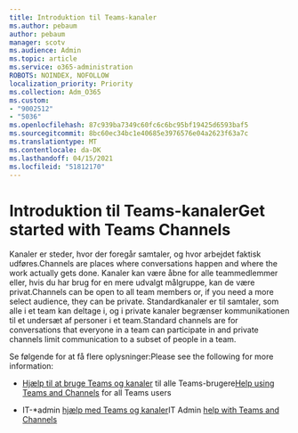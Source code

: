 ```yaml
---
title: Introduktion til Teams-kanaler
ms.author: pebaum
author: pebaum
manager: scotv
ms.audience: Admin
ms.topic: article
ms.service: o365-administration
ROBOTS: NOINDEX, NOFOLLOW
localization_priority: Priority
ms.collection: Adm_O365
ms.custom:
- "9002512"
- "5036"
ms.openlocfilehash: 87c939ba7349c60fc6c6bc95bf19425d6593baf5
ms.sourcegitcommit: 8bc60ec34bc1e40685e3976576e04a2623f63a7c
ms.translationtype: MT
ms.contentlocale: da-DK
ms.lasthandoff: 04/15/2021
ms.locfileid: "51812170"
---
```

# <a name="get-started-with-teams-channels"></a><span data-ttu-id="d0903-102">Introduktion til Teams-kanaler</span><span class="sxs-lookup"><span data-stu-id="d0903-102">Get started with Teams Channels</span></span>

<span data-ttu-id="d0903-103">Kanaler er steder, hvor der foregår samtaler, og hvor arbejdet faktisk udføres.</span><span class="sxs-lookup"><span data-stu-id="d0903-103">Channels are places where conversations happen and where the work actually gets done.</span></span> <span data-ttu-id="d0903-104">Kanaler kan være åbne for alle teammedlemmer eller, hvis du har brug for en mere udvalgt målgruppe, kan de være privat.</span><span class="sxs-lookup"><span data-stu-id="d0903-104">Channels can be open to all team members or, if you need a more select audience, they can be private.</span></span> <span data-ttu-id="d0903-105">Standardkanaler er til samtaler, som alle i et team kan deltage i, og i private kanaler begrænser kommunikationen til et undersæt af personer i et team.</span><span class="sxs-lookup"><span data-stu-id="d0903-105">Standard channels are for conversations that everyone in a team can participate in and private channels limit communication to a subset of people in a team.</span></span>

<span data-ttu-id="d0903-106">Se følgende for at få flere oplysninger:</span><span class="sxs-lookup"><span data-stu-id="d0903-106">Please see the following for more information:</span></span>

- <span data-ttu-id="d0903-107">[Hjælp til at bruge Teams og kanaler](https://support.office.com/article/teams-and-channels-df38ae23-8f85-46d3-b071-cb11b9de5499) til alle Teams-brugere</span><span class="sxs-lookup"><span data-stu-id="d0903-107">[Help using Teams and Channels](https://support.office.com/article/teams-and-channels-df38ae23-8f85-46d3-b071-cb11b9de5499) for all Teams users</span></span>

- <span data-ttu-id="d0903-108">IT-\*admin [hjælp med Teams og kanaler](https://docs.microsoft.com/microsoftteams/teams-channels-overview)</span><span class="sxs-lookup"><span data-stu-id="d0903-108">IT Admin [help with Teams and Channels](https://docs.microsoft.com/microsoftteams/teams-channels-overview)</span></span> 
